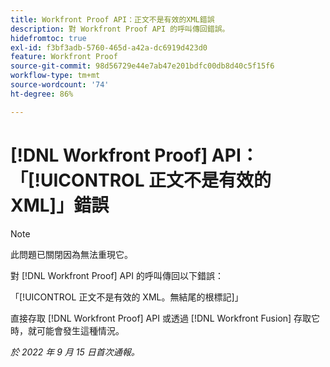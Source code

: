 ```yaml
---
title: Workfront Proof API：正文不是有效的XML錯誤
description: 對 Workfront Proof API 的呼叫傳回錯誤。
hidefromtoc: true
exl-id: f3bf3adb-5760-465d-a42a-dc6919d423d0
feature: Workfront Proof
source-git-commit: 98d56729e44e7ab47e201bdfc00db8d40c5f15f6
workflow-type: tm+mt
source-wordcount: '74'
ht-degree: 86%

---
```


# [!DNL Workfront Proof] API：「[!UICONTROL 正文不是有效的 XML]」錯誤

<!--On WFP and WFF TOCs-->

>[!NOTE]
>
>此問題已關閉因為無法重現它。

對 [!DNL Workfront Proof] API 的呼叫傳回以下錯誤：

「[!UICONTROL 正文不是有效的 XML。無結尾的根標記]」

直接存取 [!DNL Workfront Proof] API 或透過 [!DNL Workfront Fusion] 存取它時，就可能會發生這種情況。

_於 2022 年 9 月 15 日首次通報。_
